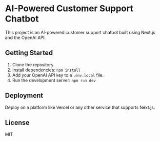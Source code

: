 # AI-Powered Customer Support Chatbot

This project is an AI-powered customer support chatbot built using Next.js and the OpenAI API.

## Getting Started

1. Clone the repository.
2. Install dependencies: `npm install`
3. Add your OpenAI API key to a `.env.local` file.
4. Run the development server: `npm run dev`

## Deployment

Deploy on a platform like Vercel or any other service that supports Next.js.

## License

MIT
